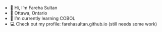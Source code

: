 - 👋 Hi, I’m Fareha Sultan
- 📍 Ottawa, Ontario
- 🌱 I’m currently learning COBOL
- 💻 Check out my profile: farehasultan.github.io (still needs some work)

<!---
farehasultan/farehasultan is a ✨ special ✨ repository because its `README.md` (this file) appears on your GitHub profile.
You can click the Preview link to take a look at your changes.
--->
